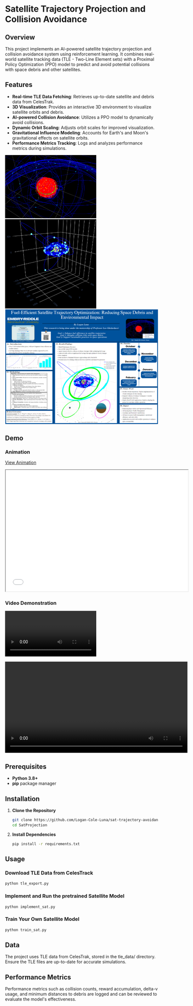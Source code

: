 # Satellite Trajectory Projection and Collision Avoidance

## Overview

This project implements an AI-powered satellite trajectory projection and collision avoidance system using reinforcement learning. It combines real-world satellite tracking data (TLE - Two-Line Element sets) with a Proximal Policy Optimization (PPO) model to predict and avoid potential collisions with space debris and other satellites.

## Features

- **Real-time TLE Data Fetching**: Retrieves up-to-date satellite and debris data from CelesTrak.
- **3D Visualization**: Provides an interactive 3D environment to visualize satellite orbits and debris.
- **AI-powered Collision Avoidance**: Utilizes a PPO model to dynamically avoid collisions.
- **Dynamic Orbit Scaling**: Adjusts orbit scales for improved visualization.
- **Gravitational Influence Modeling**: Accounts for Earth's and Moon's gravitational effects on satellite orbits.
- **Performance Metrics Tracking**: Logs and analyzes performance metrics during simulations.

<img src="images/CorrectOrbit.png" alt="Correct Orbit" width="300" />
<img src="images/System_overview.png" alt="Correct Orbit" width="300" />
<img src="images/poster.png" alt="Correct Orbit" width="600" />

## Demo

### Animation
[View Animation](misc/gen_media/animation.html)
<iframe src="misc/gen_media/animation.html" width="600" height="400" title="Animation"></iframe>

### Video Demonstration
![Demo Video](misc/gen_media/animation.mp4)

<video width="600" controls>
  <source src="misc/gen_media/animation.mp4" type="video/mp4">
  Your browser does not support the video tag.
</video>

## Prerequisites

- **Python 3.8+**
- **pip** package manager

## Installation

1. **Clone the Repository**
   ```bash
   git clone https://github.com/Logan-Cole-Luna/sat-trajectory-avoidance
   cd SatProjection
   ```

2. **Install Dependencies**
   ```bash
   pip install -r requirements.txt
   ```

## Usage

### Download TLE Data from CelesTrack
```bash
python tle_export.py
```

### Implement and Run the pretrained Satellite Model

```bash
python implement_sat.py
```

### Train Your Own Satellite Model

```bash
python train_sat.py
```

## Data
The project uses TLE data from CelesTrak, stored in the tle_data/ directory. Ensure the TLE files are up-to-date for accurate simulations.

## Performance Metrics
Performance metrics such as collision counts, reward accumulation, delta-v usage, and minimum distances to debris are logged and can be reviewed to evaluate the model's effectiveness.
